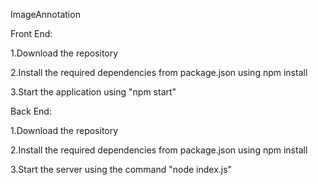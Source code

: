 ImageAnnotation

Front End: 

1.Download the repository 

2.Install the required dependencies from package.json using npm install

3.Start the application using "npm start"

Back End: 

1.Download the repository 

2.Install the required dependencies from package.json using npm install

3.Start the server using the command "node index.js"
